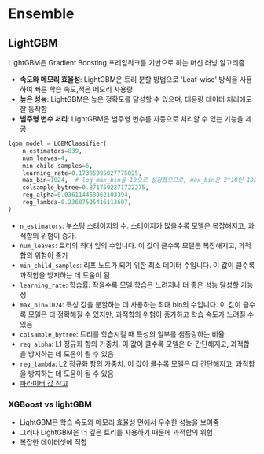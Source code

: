 # Ensemble
## LightGBM 

 LightGBM은 Gradient Boosting 프레임워크를 기반으로 하는 머신 러닝 알고리즘

- **속도와 메모리 효율성**: LightGBM은 트리 분할 방법으로 'Leaf-wise' 방식을 사용하여 빠른 학습 속도,적은 메모리 사용량
- **높은 성능**: LightGBM은 높은 정확도를 달성할 수 있으며, 대용량 데이터 처리에도 잘 동작함
- **범주형 변수 처리**: LightGBM은 범주형 변수를 자동으로 처리할 수 있는 기능을 제공

```python
lgbm_model = LGBMClassifier(
    n_estimators=839,
    num_leaves=4,
    min_child_samples=6,
    learning_rate=0.17305095027775025,
    max_bin=1024,  # log_max_bin을 10으로 설정했으므로, max_bin은 2^10인 1024가 됩니다.
    colsample_bytree=0.8717502271722275,
    reg_alpha=0.036114468962103394,
    reg_lambda=0.23607505416113697,
)
```

- `n_estimators`: 부스팅 스테이지의 수. 스테이지가 많을수록 모델은 복잡해지고, 과적합의 위험이 증가.
- `num_leaves`: 트리의 최대 잎의 수입니다. 이 값이 클수록 모델은 복잡해지고, 과적합의 위험이 증가
- `min_child_samples`: 리프 노드가 되기 위한 최소 데이터 수입니다. 이 값이 클수록 과적합을 방지하는 데 도움이 됨
- `learning_rate`: 학습률. 작을수록 모델 학습은 느려지나 더 좋은 성능 달성할 가능성
- `max_bin=1024`: 특성 값을 분할하는 데 사용하는 최대 bin의 수입니다. 이 값이 클수록 모델은 더 정확해질 수 있지만, 과적합의 위험이 증가하고 학습 속도가 느려질 수 있음
- `colsample_bytree`: 트리를 학습시킬 때 특성의 일부를 샘플링하는 비율
- `reg_alpha`: L1 정규화 항의 가중치. 이 값이 클수록 모델은 더 간단해지고, 과적합을 방지하는 데 도움이 될 수 있음
- `reg_lambda`: L2 정규화 항의 가중치. 이 값이 클수록 모델은 더 간단해지고, 과적합을 방지하는 데 도움이 될 수 있음
- [파라미터 값 참고](https://www.kaggle.com/code/gauravduttakiit/fashion-mnist-classifier-flaml-micro-f1)
### XGBoost vs lightGBM
* LightGBM은 학습 속도와 메모리 효율성 면에서 우수한 성능을 보여줌
* 그러나 LightGBM은 더 깊은 트리를 사용하기 때문에 과적합의 위험
* 복잡한 데이터셋에 적합
